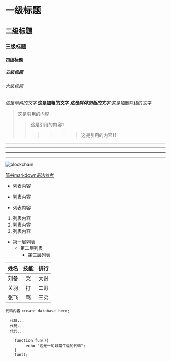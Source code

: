 
# 一级标题
## 二级标题
### 三级标题
#### 四级标题
##### 五级标题
###### 六级标题


*这是倾斜的文字*
**这是加粗的文字**
***这是斜体加粗的文字***
~~这是加删除线的文字~~


>这是引用的内容
>>这是引用的内容1
>>>>>>这是引用的内容11


- - -
- - - - 
* * *
* * * * *



![blockchain](https://ss0.bdstatic.com/70cFvHSh_Q1YnxGkpoWK1HF6hhy/it/u=702257389,1274025419&fm=27&gp=0.jpg "区块链")



[简书markdown语法参考](https://www.jianshu.com/p/191d1e21f7ed)



- 列表内容
+ 列表内容
* 列表内容


1. 列表内容
2. 列表内容
3. 列表内容


+ 第一层列表
    + 第二层列表
        + 第三层列表
        


姓名|技能|排行
--|:--:|--:
刘备|哭|大哥
关羽|打|二哥
张飞|骂|三弟


`代码内容`
`create database hero;`

```
  代码...
  代码...
  代码...
```

```
    function fun(){
         echo "这是一句非常牛逼的代码";
    }
    fun();
```
